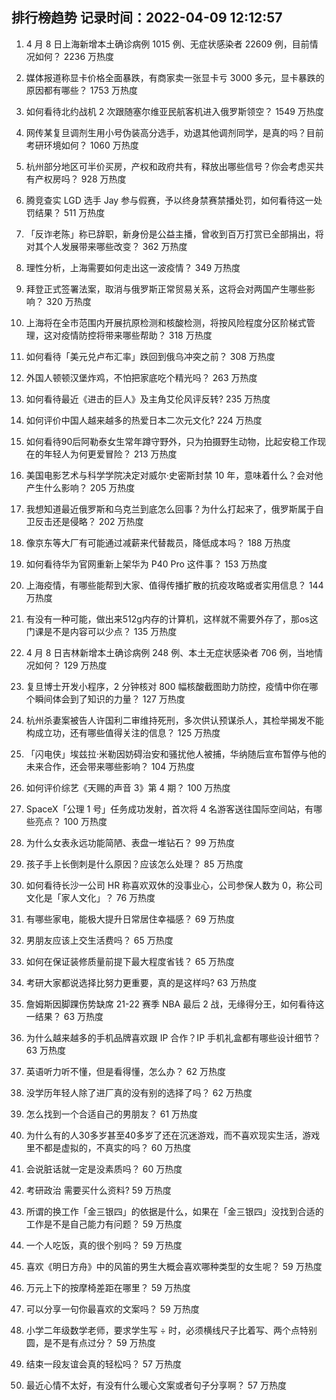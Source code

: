 
## 排行榜趋势 记录时间：2022-04-09 12:12:57
  
  1. 4 月 8 日上海新增本土确诊病例 1015 例、无症状感染者 22609 例，目前情况如何？ 2236 万热度
    
  2. 媒体报道称显卡价格全面暴跌，有商家卖一张显卡亏 3000 多元，显卡暴跌的原因都有哪些？ 1753 万热度
    
  3. 如何看待北约战机 2 次跟随塞尔维亚民航客机进入俄罗斯领空？ 1549 万热度
    
  4. 网传某复旦调剂生用小号伪装高分选手，劝退其他调剂同学，是真的吗？目前考研环境如何？ 1060 万热度
    
  5. 杭州部分地区可半价买房，产权和政府共有，释放出哪些信号？你会考虑买共有产权房吗？ 928 万热度
    
  6. 腾竞查实 LGD 选手 Jay 参与假赛，予以终身禁赛禁播处罚，如何看待这一处罚结果？ 511 万热度
    
  7. 「反诈老陈」称已辞职，新身份是公益主播，曾收到百万打赏已全部捐出，将对其个人发展带来哪些改变？ 362 万热度
    
  8. 理性分析，上海需要如何走出这一波疫情？ 349 万热度
    
  9. 拜登正式签署法案，取消与俄罗斯正常贸易关系，这将会对两国产生哪些影响？ 320 万热度
    
  10. 上海将在全市范围内开展抗原检测和核酸检测，将按风险程度分区阶梯式管理，这对疫情防控将带来哪些帮助？ 318 万热度
    
  11. 如何看待「美元兑卢布汇率」跌回到俄乌冲突之前？ 308 万热度
    
  12. 外国人顿顿汉堡炸鸡，不怕把家底吃个精光吗？ 263 万热度
    
  13. 如何看待最近《进击的巨人》及主角艾伦风评反转? 235 万热度
    
  14. 如何评价中国人越来越多的热爱日本二次元文化? 224 万热度
    
  15. 如何看待90后阿勒泰女生常年蹲守野外，只为拍摄野生动物，比起安稳工作现在的年轻人为何更爱冒险？ 213 万热度
    
  16. 美国电影艺术与科学学院决定对威尔·史密斯封禁 10 年，意味着什么？会对他产生什么影响？ 205 万热度
    
  17. 我想知道最近俄罗斯和乌克兰到底怎么回事？为什么打起来了，俄罗斯属于自卫反击还是侵略？ 202 万热度
    
  18. 像京东等大厂有可能通过减薪来代替裁员，降低成本吗？ 188 万热度
    
  19. 如何看待华为官网重新上架华为 P40 Pro 这件事？ 153 万热度
    
  20. 上海疫情，有哪些能帮到大家、值得传播扩散的抗疫攻略或者实用信息？ 144 万热度
    
  21. 有没有一种可能，做出来512g内存的计算机，这样就不需要外存了，那os这门课是不是内容可以少点？ 135 万热度
    
  22. 4 月 8 日吉林新增本土确诊病例 248 例、本土无症状感染者 706 例，当地情况如何？ 129 万热度
    
  23. 复旦博士开发小程序，2 分钟核对 800 幅核酸截图助力防控，疫情中你在哪个瞬间体会到了知识的力量？ 127 万热度
    
  24. 杭州杀妻案被告人许国利二审维持死刑，多次供认预谋杀人，其检举揭发不能构成立功，还有哪些值得关注的信息？ 125 万热度
    
  25. 「闪电侠」埃兹拉·米勒因妨碍治安和骚扰他人被捕，华纳随后宣布暂停与他的未来合作，还会带来哪些影响？ 104 万热度
    
  26. 如何评价综艺《天赐的声音 3》第 4 期？ 100 万热度
    
  27. SpaceX「公理 1 号」任务成功发射，首次将 4 名游客送往国际空间站，有哪些亮点？ 100 万热度
    
  28. 为什么女表永远功能简陋、表盘一堆钻石？ 99 万热度
    
  29. 孩子手上长倒刺是什么原因？应该怎么处理？ 85 万热度
    
  30. 如何看待长沙一公司 HR 称喜欢双休的没事业心，公司参保人数为 0，称公司文化是「家人文化」？ 76 万热度
    
  31. 有哪些家电，能极大提升日常居住幸福感？ 69 万热度
    
  32. 男朋友应该上交生活费吗？ 65 万热度
    
  33. 如何在保证装修质量前提下最大程度省钱？ 65 万热度
    
  34. 考研大家都说选择比努力更重要，真的是这样吗? 63 万热度
    
  35. 詹姆斯因脚踝伤势缺席 21-22 赛季 NBA 最后 2 战，无缘得分王，如何看待这一结果？ 63 万热度
    
  36. 为什么越来越多的手机品牌喜欢跟 IP 合作？IP 手机礼盒都有哪些设计细节？ 63 万热度
    
  37. 英语听力听不懂，但是看得懂，怎么办？ 62 万热度
    
  38. 没学历年轻人除了进厂真的没有别的选择了吗？ 62 万热度
    
  39. 怎么找到一个合适自己的男朋友？ 61 万热度
    
  40. 为什么有的人30多岁甚至40多岁了还在沉迷游戏，而不喜欢现实生活，游戏里不都是虚拟的，不真实的吗？ 60 万热度
    
  41. 会说脏话就一定是没素质吗？ 60 万热度
    
  42. 考研政治 需要买什么资料? 59 万热度
    
  43. 所谓的换工作「金三银四」的依据是什么，如果在「金三银四」没找到合适的工作是不是自己能力有问题？ 59 万热度
    
  44. 一个人吃饭，真的很个别吗？ 59 万热度
    
  45. 喜欢《明日方舟》中的风笛的男生大概会喜欢哪种类型的女生呢？ 59 万热度
    
  46. 万元上下的按摩椅差距在哪里？ 59 万热度
    
  47. 可以分享一句你最喜欢的文案吗？ 59 万热度
    
  48. 小学二年级数学老师，要求学生写 ÷ 时，必须横线尺子比着写、两个点特别圆，是不是有点过分？ 59 万热度
    
  49. 结束一段友谊会真的轻松吗？ 57 万热度
    
  50. 最近心情不太好，有没有什么暖心文案或者句子分享啊？ 57 万热度
    